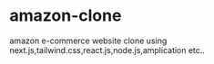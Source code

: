 # amazon-clone
amazon e-commerce website clone 
using next.js,tailwind.css,react.js,node.js,amplication etc..

